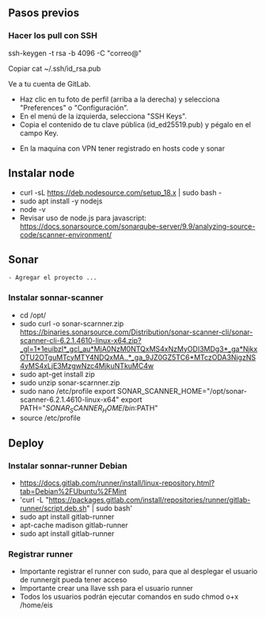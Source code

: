## Pasos previos
### Hacer los pull con SSH

ssh-keygen -t rsa -b 4096 -C "correo@"

Copiar
 cat ~/.ssh/id_rsa.pub


Ve a tu cuenta de GitLab.
* Haz clic en tu foto de perfil (arriba a la derecha) y selecciona "Preferences" o "Configuración".
* En el menú de la izquierda, selecciona "SSH Keys".
* Copia el contenido de tu clave pública (id_ed25519.pub) y pégalo en el campo Key.


- En la maquina con VPN tener registrado en hosts code y sonar

## Instalar node
* curl -sL https://deb.nodesource.com/setup_18.x | sudo bash -
* sudo apt install -y nodejs
* node -v
* Revisar uso de node.js para javascript: https://docs.sonarsource.com/sonarqube-server/9.9/analyzing-source-code/scanner-environment/



## Sonar 
    - Agregar el proyecto ...

### Instalar sonnar-scanner
  * cd /opt/
  *  sudo curl -o sonar-scarnner.zip https://binaries.sonarsource.com/Distribution/sonar-scanner-cli/sonar-scanner-cli-6.2.1.4610-linux-x64.zip?_gl=1*1euibzl*_gcl_au*MjA0NzM0NTQxMS4xNzMyODI3MDg3*_ga*NjkxOTU2OTguMTcyMTY4NDQxMA..*_ga_9JZ0GZ5TC6*MTczODA3NjgzNS4yMS4xLjE3MzgwNzc4MjkuNTkuMC4w
  * sudo apt-get install zip
  * sudo unzip sonar-scarnner.zip
  * sudo nano /etc/profile
        export SONAR_SCANNER_HOME="/opt/sonar-scanner-6.2.1.4610-linux-x64"
        export PATH="$SONAR_SCANNER_HOME/bin:$PATH"
  * source /etc/profile
 
## Deploy

### Instalar sonnar-runner Debian
 - https://docs.gitlab.com/runner/install/linux-repository.html?tab=Debian%2FUbuntu%2FMint
 - 'curl -L "https://packages.gitlab.com/install/repositories/runner/gitlab-runner/script.deb.sh" | sudo bash'
 - sudo apt install gitlab-runner
 - apt-cache madison gitlab-runner
 - sudo apt install gitlab-runner
### Registrar runner

* Importante registrar el runner con sudo, para que al desplegar el usuario de runnergit pueda tener acceso
* Importante crear una llave ssh para el usuario runner
* Todos los usuarios podrán ejecutar comandos en sudo chmod o+x /home/eis
